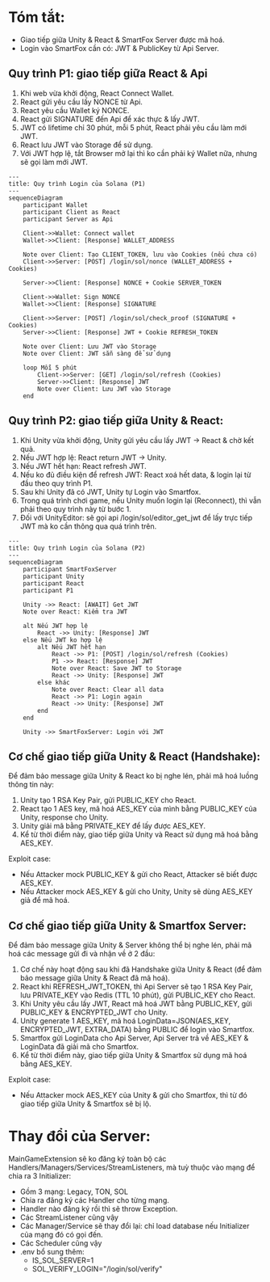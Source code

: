 # Tóm tắt:
- Giao tiếp giữa Unity & React & SmartFox Server được mã hoá.
- Login vào SmartFox cần có: JWT & PublicKey từ Api Server.

## Quy trình P1: giao tiếp giữa React & Api
1. Khi web vừa khởi động, React Connect Wallet.
2. React gửi yêu cầu lấy NONCE từ Api.
3. React yêu cầu Wallet ký NONCE.
4. React gửi SIGNATURE đến Api để xác thực & lấy JWT.
5. JWT có lifetime chỉ 30 phút, mỗi 5 phút, React phải yêu cầu làm mới JWT.
6. React lưu JWT vào Storage để sử dụng.
7. Với JWT hợp lệ, tắt Browser mở lại thì ko cần phải ký Wallet nữa, nhưng sẽ gọi làm mới JWT.

```mermaid
---
title: Quy trình Login của Solana (P1)
---
sequenceDiagram
    participant Wallet
    participant Client as React
    participant Server as Api
    
    Client->>Wallet: Connect wallet
    Wallet->>Client: [Response] WALLET_ADDRESS

    Note over Client: Tạo CLIENT_TOKEN, lưu vào Cookies (nếu chưa có) 
    Client->>Server: [POST] /login/sol/nonce (WALLET_ADDRESS + Cookies)
    
    Server->>Client: [Response] NONCE + Cookie SERVER_TOKEN
    
    Client->>Wallet: Sign NONCE
    Wallet->>Client: [Response] SIGNATURE
    
    Client->>Server: [POST] /login/sol/check_proof (SIGNATURE + Cookies)
    Server->>Client: [Response] JWT + Cookie REFRESH_TOKEN

    Note over Client: Lưu JWT vào Storage
    Note over Client: JWT sẵn sàng để sử dụng
    
    loop Mỗi 5 phút
        Client->>Server: [GET] /login/sol/refresh (Cookies)
        Server->>Client: [Response] JWT
        Note over Client: Lưu JWT vào Storage
    end
```

## Quy trình P2: giao tiếp giữa Unity & React:
1. Khi Unity vừa khởi động, Unity gửi yêu cầu lấy JWT -> React & chờ kết quả.
2. Nếu JWT hợp lệ: React return JWT -> Unity.
3. Nếu JWT hết hạn: React refresh JWT.
4. Nếu ko đủ điều kiện để refresh JWT: React xoá hết data, & login lại từ đầu theo quy trình P1.
5. Sau khi Unity đã có JWT, Unity tự Login vào Smartfox.
6. Trong quá trình chơi game, nếu Unity muốn login lại (Reconnect), thì vẫn phải theo quy trình này từ bước 1.
7. Đối với UnityEditor: sẽ gọi api /login/sol/editor_get_jwt để lấy trực tiếp JWT mà ko cần thông qua quá trình trên.

```mermaid
---
title: Quy trình Login của Solana (P2)
---
sequenceDiagram
    participant SmartFoxServer
    participant Unity
    participant React
    participant P1
    
    Unity ->> React: [AWAIT] Get JWT
    Note over React: Kiểm tra JWT
    
    alt Nếu JWT hợp lệ
        React ->> Unity: [Response] JWT
    else Nếu JWT ko hợp lệ
        alt Nếu JWT hết hạn
            React ->> P1: [POST] /login/sol/refresh (Cookies)
            P1 ->> React: [Response] JWT
            Note over React: Save JWT to Storage
            React ->> Unity: [Response] JWT
        else khác
            Note over React: Clear all data
            React ->> P1: Login again
            React ->> Unity: [Response] JWT
        end
    end
    
    Unity ->> SmartFoxServer: Login với JWT
```

## Cơ chế giao tiếp giữa Unity & React (Handshake):
Để đảm bảo message giữa Unity & React ko bị nghe lén, phải mã hoá luồng thông tin này:
1. Unity tạo 1 RSA Key Pair, gửi PUBLIC_KEY cho React.
2. React tạo 1 AES key, mã hoá AES_KEY của mình bằng PUBLIC_KEY của Unity, response cho Unity.
3. Unity giải mã bằng PRIVATE_KEY để lấy được AES_KEY.
4. Kể từ thời điểm này, giao tiếp giữa Unity và React sử dụng mã hoá bằng AES_KEY.

Exploit case:
- Nếu Attacker mock PUBLIC_KEY & gửi cho React, Attacker sẽ biết được AES_KEY.
- Nếu Attacker mock AES_KEY & gửi cho Unity, Unity sẽ dùng AES_KEY giả để mã hoá.

## Cơ chế giao tiếp giữa Unity & Smartfox Server:
Để đảm bảo message giữa Unity & Server không thể bị nghe lén, phải mã hoá các message gửi đi và nhận về ở 2 đầu:
1. Cơ chế này hoạt động sau khi đã Handshake giữa Unity & React (để đảm bảo message giữa Unity & React đã mã hoá).
2. React khi REFRESH_JWT_TOKEN, thì Api Server sẽ tạo 1 RSA Key Pair, lưu PRIVATE_KEY vào Redis (TTL 10 phút), gửi PUBLIC_KEY cho React.
3. Khi Unity yêu cầu lấy JWT, React mã hoá JWT bằng PUBLIC_KEY, gửi PUBLIC_KEY & ENCRYPTED_JWT cho Unity.
4. Unity generate 1 AES_KEY, mã hoá LoginData=JSON(AES_KEY, ENCRYPTED_JWT, EXTRA_DATA) bằng PUBLIC để login vào Smartfox.
5. Smartfox gửi LoginData cho Api Server, Api Server trả về AES_KEY & LoginData đã giải mã cho Smartfox.
7. Kể từ thời điểm này, giao tiếp giữa Unity & Smartfox sử dụng mã hoá bằng AES_KEY.

Exploit case:
- Nếu Attacker mock AES_KEY của Unity & gửi cho Smartfox, thì từ đó giao tiếp giữa Unity & Smartfox sẽ bị lộ.

# Thay đổi của Server:
MainGameExtension sẽ ko đăng ký toàn bộ các Handlers/Managers/Services/StreamListeners, mà tuỳ thuộc vào mạng để chia ra 3 Initializer:
- Gồm 3 mạng: Legacy, TON, SOL
- Chia ra đăng ký các Handler cho từng mạng.
- Handler nào đăng ký rồi thì sẽ throw Exception.
- Các StreamListener cũng vậy
- Các Manager/Service sẽ thay đổi lại: chỉ load database nếu Initializer của mạng đó có gọi đến.
- Các Scheduler cũng vậy
- .env bổ sung thêm:
  - IS_SOL_SERVER=1
  - SOL_VERIFY_LOGIN="/login/sol/verify"
